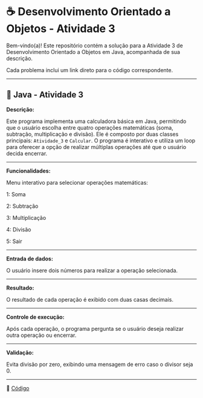 # ☕ Desenvolvimento Orientado a Objetos - Atividade 3

Bem-vindo(a)! Este repositório contém a solução para a Atividade 3 de Desenvolvimento Orientado a Objetos em Java, acompanhada de sua descrição.  

Cada problema inclui um link direto para o código correspondente. 

---

## 📄 Java - Atividade 3
  
**Descrição:**

Este programa implementa uma calculadora básica em Java, permitindo que o usuário escolha entre quatro operações matemáticas (soma, subtração, multiplicação e divisão). Ele é composto por duas classes principais: ```Atividade_3``` e ```Calcular```. O programa é interativo e utiliza um loop para oferecer a opção de realizar múltiplas operações até que o usuário decida encerrar.

---

**Funcionalidades:**

Menu interativo para selecionar operações matemáticas:

1: Soma

2: Subtração

3: Multiplicação

4: Divisão

5: Sair

---

**Entrada de dados:**

O usuário insere dois números para realizar a operação selecionada.

---

**Resultado:**

O resultado de cada operação é exibido com duas casas decimais.

---

**Controle de execução:**

Após cada operação, o programa pergunta se o usuário deseja realizar outra operação ou encerrar.

---

**Validação:**

Evita divisão por zero, exibindo uma mensagem de erro caso o divisor seja 0.

---

🔗 [Código](https://github.com/Miguel-Russo/Faculdade/tree/main/2%C2%B0%20Semestre%20-%202024_2/Desenvolvimento%20Orientado%20a%20Objetos/Atividade_3)
